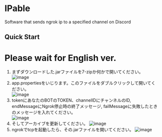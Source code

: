 # IPable
Software that sends ngrok ip to a specified channel on Discord
## Quick Start
# Please wait for English ver.
1. まずダウンロードした.jarファイルを7-zipか何かで開いてください。 <br>
![image](https://github.com/rhine1203/ipable/assets/138958366/68bddd48-6923-45d5-a07c-0a6e60e6bdb5)
2. app.propertiesをいじります。このファイルをダブルクリックして開いてください。 <br>
![image](https://github.com/rhine1203/ipable/assets/138958366/61e9ab12-a763-4b75-9b3a-e18b558e5372)
3. tokenにあなたのBOTのTOKEN、channelIDにチャンネルのID, endMessageにNgrok停止時の終了メッセージ, failMessageに失敗したときのメッセージを入れてください。 <br>
![image](https://github.com/rhine1203/ipable/assets/138958366/1dde0af8-c14d-4b24-8a96-9d70ac34e7e5)
4. そしてアーカイブを更新してください。
![image](https://github.com/rhine1203/ipable/assets/138958366/5bfb2a3e-c5e0-4127-8a7f-18dbee577ad1)
5. ngrokでtcpを起動したら、その.jarファイルを開いてください。
![image](https://github.com/rhine1203/ipable/assets/138958366/57b1a298-3946-436a-b7b1-76b09a82a144)
